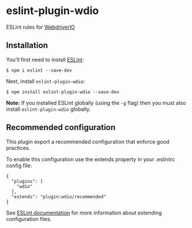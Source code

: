 # eslint-plugin-wdio

ESLint rules for [WebdriverIO](https://webdriver.io)

## Installation

You'll first need to install [ESLint](https://eslint.org):

```
$ npm i eslint --save-dev
```

Next, install `eslint-plugin-wdio`:

```
$ npm install eslint-plugin-wdio --save-dev
```

**Note:** If you installed ESLint globally (using the `-g` flag) then you must also install `eslint-plugin-wdio` globally.

## Recommended configuration

This plugin export a recommended configuration that enforce good practices.

To enable this configuration use the extends property in your .eslintrc config file:
```
{
  "plugins": [
    "wdio"
  ],
  "extends": "plugin:wdio/recommended"
}
```

See [ESLint documentation](https://eslint.org/docs/user-guide/configuring#extending-configuration-files) for more information about extending configuration files.
